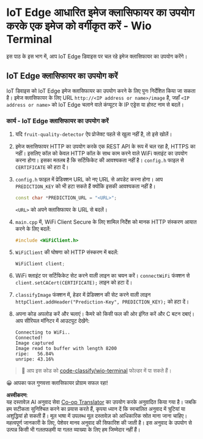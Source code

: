 <!--
CO_OP_TRANSLATOR_METADATA:
{
  "original_hash": "48ac21ec80329c930db7b84bd6b592ec",
  "translation_date": "2025-08-25T16:38:03+00:00",
  "source_file": "4-manufacturing/lessons/3-run-fruit-detector-edge/wio-terminal.md",
  "language_code": "hi"
}
-->
# IoT Edge आधारित इमेज क्लासिफायर का उपयोग करके एक इमेज को वर्गीकृत करें - Wio Terminal

इस पाठ के इस भाग में, आप IoT Edge डिवाइस पर चल रहे इमेज क्लासिफायर का उपयोग करेंगे।

## IoT Edge क्लासिफायर का उपयोग करें

IoT डिवाइस को IoT Edge इमेज क्लासिफायर का उपयोग करने के लिए पुनः निर्देशित किया जा सकता है। इमेज क्लासिफायर के लिए URL `http://<IP address or name>/image` है, जहाँ `<IP address or name>` को IoT Edge चलाने वाले कंप्यूटर के IP एड्रेस या होस्ट नाम से बदलें।

### कार्य - IoT Edge क्लासिफायर का उपयोग करें

1. यदि `fruit-quality-detector` ऐप प्रोजेक्ट पहले से खुला नहीं है, तो इसे खोलें।

1. इमेज क्लासिफायर HTTP का उपयोग करके एक REST API के रूप में चल रहा है, HTTPS का नहीं। इसलिए कॉल को केवल HTTP कॉल के साथ काम करने वाले WiFi क्लाइंट का उपयोग करना होगा। इसका मतलब है कि सर्टिफिकेट की आवश्यकता नहीं है। `config.h` फाइल से `CERTIFICATE` को हटा दें।

1. `config.h` फाइल में प्रेडिक्शन URL को नए URL से अपडेट करना होगा। आप `PREDICTION_KEY` को भी हटा सकते हैं क्योंकि इसकी आवश्यकता नहीं है।

    ```cpp
    const char *PREDICTION_URL = "<URL>";
    ```

    `<URL>` को अपने क्लासिफायर के URL से बदलें।

1. `main.cpp` में, WiFi Client Secure के लिए शामिल निर्देश को मानक HTTP संस्करण आयात करने के लिए बदलें:

    ```cpp
    #include <WiFiClient.h>
    ```

1. `WiFiClient` की घोषणा को HTTP संस्करण में बदलें:

    ```cpp
    WiFiClient client;
    ```

1. WiFi क्लाइंट पर सर्टिफिकेट सेट करने वाली लाइन का चयन करें। `connectWiFi` फंक्शन से `client.setCACert(CERTIFICATE);` लाइन को हटा दें।

1. `classifyImage` फंक्शन में, हेडर में प्रेडिक्शन की सेट करने वाली लाइन `httpClient.addHeader("Prediction-Key", PREDICTION_KEY);` को हटा दें।

1. अपना कोड अपलोड करें और चलाएं। कैमरे को किसी फल की ओर इंगित करें और C बटन दबाएं। आप सीरियल मॉनिटर में आउटपुट देखेंगे:

    ```output
    Connecting to WiFi..
    Connected!
    Image captured
    Image read to buffer with length 8200
    ripe:   56.84%
    unripe: 43.16%
    ```

> 💁 आप इस कोड को [code-classify/wio-terminal](../../../../../4-manufacturing/lessons/3-run-fruit-detector-edge/code-classify/wio-terminal) फोल्डर में पा सकते हैं।

😀 आपका फल गुणवत्ता क्लासिफायर प्रोग्राम सफल रहा!

**अस्वीकरण**:  
यह दस्तावेज़ AI अनुवाद सेवा [Co-op Translator](https://github.com/Azure/co-op-translator) का उपयोग करके अनुवादित किया गया है। जबकि हम सटीकता सुनिश्चित करने का प्रयास करते हैं, कृपया ध्यान दें कि स्वचालित अनुवाद में त्रुटियां या अशुद्धियां हो सकती हैं। मूल भाषा में उपलब्ध मूल दस्तावेज़ को आधिकारिक स्रोत माना जाना चाहिए। महत्वपूर्ण जानकारी के लिए, पेशेवर मानव अनुवाद की सिफारिश की जाती है। इस अनुवाद के उपयोग से उत्पन्न किसी भी गलतफहमी या गलत व्याख्या के लिए हम जिम्मेदार नहीं हैं।